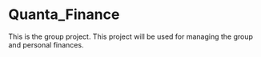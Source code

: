 # Quanta_Finance
This is the group project. This project will be used for managing the group and personal finances.
